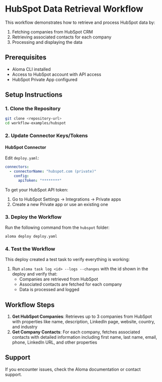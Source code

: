 # HubSpot Data Retrieval Workflow

This workflow demonstrates how to retrieve and process HubSpot data by:
1. Fetching companies from HubSpot CRM
2. Retrieving associated contacts for each company
3. Processing and displaying the data

## Prerequisites

- Aloma CLI installed
- Access to HubSpot account with API access
- HubSpot Private App configured

## Setup Instructions

### 1. Clone the Repository

```bash
git clone <repository-url>
cd workflow-examples/hubspot
```

### 2. Update Connector Keys/Tokens

#### HubSpot Connector
Edit `deploy.yaml`:
```yaml
connectors:
  - connectorName: "hubspot.com (private)"
    config:
      apiToken: "********"
```

To get your HubSpot API token:
1. Go to HubSpot Settings → Integrations → Private apps
2. Create a new Private app or use an existing one

### 3. Deploy the Workflow

Run the following command from the `hubspot` folder:

```bash
aloma deploy deploy.yaml
```

### 4. Test the Workflow

This deploy created a test task to verify everything is working:

1. Run `aloma task log <id> --logs --changes` with the id shown in the deploy
and verify that:
   - Companies are retrieved from HubSpot
   - Associated contacts are fetched for each company
   - Data is processed and logged

## Workflow Steps

1. **Get HubSpot Companies**: Retrieves up to 3 companies from HubSpot with properties like name, description, LinkedIn page, website, country, and industry
2. **Get Company Contacts**: For each company, fetches associated contacts with detailed information including first name, last name, email, phone, LinkedIn URL, and other properties

## Support

If you encounter issues, check the Aloma documentation or contact support.
